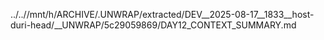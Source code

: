 ../..//mnt/h/ARCHIVE/.UNWRAP/extracted/DEV__2025-08-17__1833__host-duri-head/__UNWRAP/5c29059869/DAY12_CONTEXT_SUMMARY.md